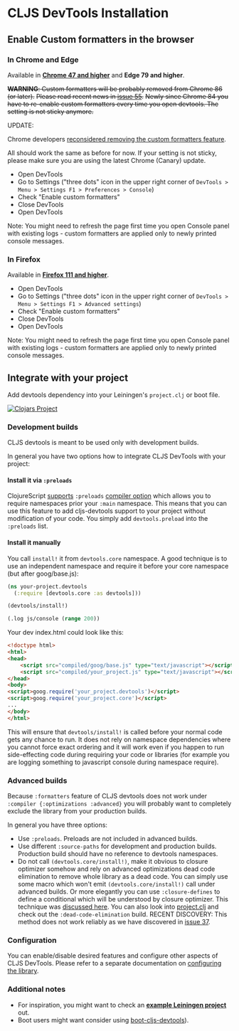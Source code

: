 # CLJS DevTools Installation

## Enable Custom formatters in the browser

### In Chrome and Edge

Available in [**Chrome 47 and higher**](https://googlechromereleases.blogspot.cz/2015/12/stable-channel-update.html) and **Edge 79 and higher**.

~~**WARNING**: Custom formatters will be probably removed from Chrome 86 (or later).~~
~~Please read recent news in [issue 55](https://github.com/binaryage/cljs-devtools/issues/55).~~
~~Newly since Chrome 84 you have to re-enable custom formatters every time you open devtools. The setting is not sticky anymore.~~ 

UPDATE:

Chrome developers [reconsidered removing the custom formatters feature](https://github.com/binaryage/cljs-devtools/issues/55#issuecomment-632384007).  

All should work the same as before for now. If your setting is not sticky, please make sure you are using the latest Chrome (Canary) update.

  * Open DevTools
  * Go to Settings ("three dots" icon in the upper right corner of `DevTools > Menu > Settings F1 > Preferences > Console`)
  * Check "Enable custom formatters"
  * Close DevTools
  * Open DevTools

Note: You might need to refresh the page first time you open Console panel with existing logs - custom formatters are applied
only to newly printed console messages.

### In Firefox

Available in [**Firefox 111 and higher**](https://www.mozilla.org/en-US/firefox/111.0/releasenotes/).

  * Open DevTools
  * Go to Settings ("three dots" icon in the upper right corner of `DevTools > Menu > Settings F1 > Advanced settings`)
  * Check "Enable custom formatters"
  * Close DevTools
  * Open DevTools

Note: You might need to refresh the page first time you open Console panel with existing logs - custom formatters are applied
only to newly printed console messages.

## Integrate with your project

Add devtools dependency into your Leiningen's `project.clj` or boot file.

[![Clojars Project](https://img.shields.io/clojars/v/binaryage/devtools.svg)](https://clojars.org/binaryage/devtools)

### Development builds

CLJS devtools is meant to be used only with development builds.

In general you have two options how to integrate CLJS DevTools with your project:

#### Install it via `:preloads`

ClojureScript [supports](http://dev.clojure.org/jira/browse/CLJS-1688) `:preloads` [compiler option](https://github.com/clojure/clojurescript/wiki/Compiler-Options#preloads)
which allows you to require namespaces prior your `:main` namespace. This means that you can use this feature to add cljs-devtools support
to your project without modification of your code. You simply add `devtools.preload` into the `:preloads` list.

#### Install it manually

You call `install!` it from `devtools.core` namespace.
A good technique is to use an independent namespace and require it before your core namespace (but after goog/base.js):

```clojure
(ns your-project.devtools
  (:require [devtools.core :as devtools]))

(devtools/install!)

(.log js/console (range 200))
```

Your dev index.html could look like this:

```html
<!doctype html>
<html>
<head>
    <script src="compiled/goog/base.js" type="text/javascript"></script>
    <script src="compiled/your_project.js" type="text/javascript"></script>
</head>
<body>
<script>goog.require('your_project.devtools')</script>
<script>goog.require('your_project.core')</script>
...
</body>
</html>
```

This will ensure that `devtools/install!` is called before your normal code gets any chance to run. It does not rely on
namespace dependencies where you cannot force exact ordering and it will work even if you happen to run side-effecting code
during requiring your code or libraries (for example you are logging something to javascript console during namespace require).

### Advanced builds

Because `:formatters` feature of CLJS devtools does not work under `:compiler {:optimizations :advanced}` you will
 probably want to completely exclude the library from your production builds.

In general you have three options:

  - Use `:preloads`. Preloads are not included in advanced builds.
  - Use different `:source-paths` for development and production builds. Production build should have no reference to devtools namespaces.
  - Do not call `(devtools.core/install!)`, make it obvious to closure optimizer somehow and rely on advanced optimizations dead code elimination
  to remove whole library as a dead code. You can simply use some macro which won't emit `(devtools.core/install!)` call under advanced builds.
  Or more elegantly you can use `:closure-defines` to define a conditional which will be understood by closure optimizer. This technique was
  [discussed here](https://github.com/binaryage/cljs-devtools/releases/tag/v0.5.3). You can also look into [project.clj](../project.clj)
  and check out the `:dead-code-elimination` build. RECENT DISCOVERY: This method does not work reliably as we have discovered in [issue 37](https://github.com/binaryage/cljs-devtools/issues/37).

### Configuration

You can enable/disable desired features and configure other aspects of CLJS DevTools. Please refer to a separate documentation
on [configuring the library](https://github.com/binaryage/cljs-devtools/blob/master/docs/configuration.md).

### Additional notes

* For inspiration, you might want to check an **[example Leiningen project](https://github.com/binaryage/cljs-devtools/tree/master/examples/lein)** out.
* Boot users might want consider using [boot-cljs-devtools](https://github.com/boot-clj/boot-cljs-devtools)).
